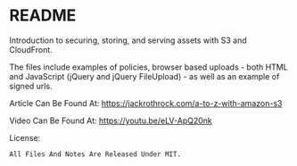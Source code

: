 # README

Introduction to securing, storing, and serving assets with S3 and CloudFront.

The files include examples of policies, browser based uploads - both HTML and JavaScript (jQuery and jQuery FileUpload) - as well as an example of signed urls.

Article Can Be Found At:
https://jackrothrock.com/a-to-z-with-amazon-s3

Video Can Be Found At:
https://youtu.be/eLV-ApQ20nk

License:

`All Files And Notes Are Released Under MIT.`